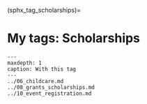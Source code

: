(sphx_tag_scholarships)=
# My tags: Scholarships

```{toctree}
---
maxdepth: 1
caption: With this tag
---
../06_childcare.md
../08_grants_scholarships.md
../10_event_registration.md
```
